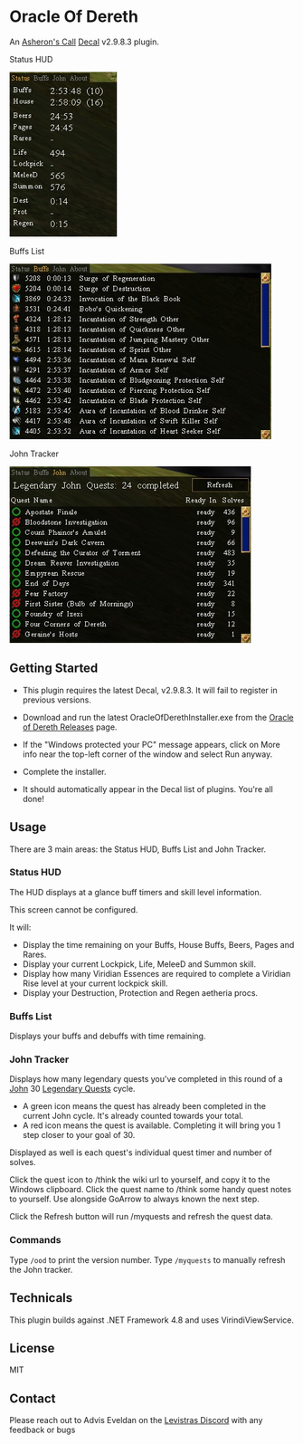 ﻿# Oracle Of Dereth

An [Asheron's Call](https://emulator.ac/how-to-play/) [Decal](https://decaldev.com/) v2.9.8.3 plugin.

Status HUD

![Status HUD](./docs/Status.png)

Buffs List

![Buffs List](./docs/Buffs.png)

John Tracker

![John Tracker](./docs/John.png)

## Getting Started
- This plugin requires the latest Decal, v2.9.8.3. It will fail to register in previous versions.

- Download and run the latest OracleOfDerethInstaller.exe from the [Oracle of Dereth Releases](https://github.com/advis61/OracleOfDereth/releases) page.

- If the "Windows protected your PC" message appears, click on More info near the top-left corner of the window and select Run anyway.

- Complete the installer.

- It should automatically appear in the Decal list of plugins. You're all done!

## Usage

There are 3 main areas: the Status HUD, Buffs List and John Tracker.

### Status HUD

The HUD displays at a glance buff timers and skill level information.

This screen cannot be configured.

It will:

- Display the time remaining on your Buffs, House Buffs, Beers, Pages and Rares.
- Display your current Lockpick, Life, MeleeD and Summon skill.
- Display how many Viridian Essences are required to complete a Viridian Rise level at your current lockpick skill.
- Display your Destruction, Protection and Regen aetheria procs.

### Buffs List

Displays your buffs and debuffs with time remaining.

### John Tracker

Displays how many legendary quests you've completed in this round of a [John](https://acportalstorm.com/wiki/John) 30 [Legendary Quests](https://acportalstorm.com/wiki/Legendary_Quests) cycle.

- A green icon means the quest has already been completed in the current John cycle. It's already counted towards your total.
- A red icon means the quest is available. Completing it will bring you 1 step closer to your goal of 30.

Displayed as well is each quest's individual quest timer and number of solves.

Click the quest icon to /think the wiki url to yourself, and copy it to the Windows clipboard.
Click the quest name to /think some handy quest notes to yourself. Use alongside GoArrow to always known the next step.

Click the Refresh button will run /myquests and refresh the quest data.

### Commands

Type `/ood` to print the version number.
Type `/myquests` to manually refresh the John tracker.

## Technicals

This plugin builds against .NET Framework 4.8 and uses VirindiViewService.

## License

MIT

## Contact

Please reach out to Advis Eveldan on the [Levistras Discord](https://discord.gg/VwbWHskR) with any feedback or bugs